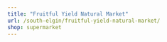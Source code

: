 ```yaml
---
title: "Fruitful Yield Natural Market"
url: /south-elgin/fruitful-yield-natural-market/
shop: supermarket
---
```

